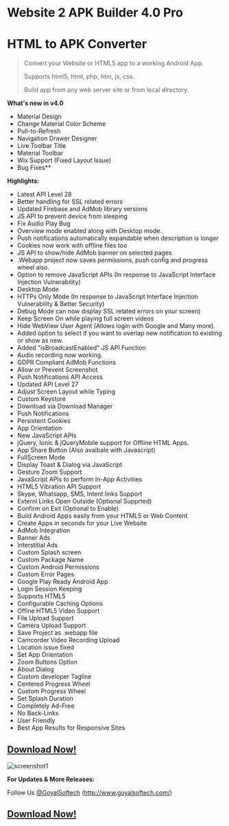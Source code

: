 # **Website 2 APK Builder 4.0 Pro**

# **HTML to APK Converter**

> Convert your Website or HTML5 app to a working Android App.
> 
> Supports html5, html, php, htm, js, css.
> 
> Build app from any web server site or from local directory.

**What's new in v4.0**
- Material Design
- Change Material Color Scheme
- Pull-to-Refresh
- Navigation Drawer Designer
- Live Toolbar Title
- Material Toolbar
- Wix Support (Fixed Layout Issue)
- Bug Fixes**

 **Highlights:**
- Latest API Level 28
- Better handling for SSL related errors
- Updated Firebase and AdMob library versions
- JS API to prevent device from sleeping
- Fix Audio Play Bug
- Overview mode enabled along with Desktop mode.
- Push notifications automatically expandable when description is longer
- Cookies now work with offline files too
- JS API to show/hide AdMob banner on selected pages
- .Webapp project now saves permissions, push config and progress wheel also.
- Option to remove JavaScript APIs (In response to JavaScript Interface Injection Vulnerability)
- Desktop Mode
- HTTPs Only Mode (In response to JavaScript Interface Injection Vulnerability & Better Security)
- Debug Mode can now display SSL related errors on your screen)
- Keep Screen On while playing full screen videos
- Hide WebView User Agent (Allows login with Google and Many more).
- Added option to select if you want to overlap new notification to existing or show as new.
- Added "isBroadcastEnabled" JS API Function
- Audio recording now working.  
- GDPR Compliant AdMob Functions
- Allow or Prevent Screenshot
- Push Notifications API Access
- Updated API Level 27
- Adjust Screen Layout while Typing
- Custom Keystore
- Download via Download Manager
- Push Notifications
- Persistent Cookies
- App Orientation
- New JavaScript APIs 
- jQuery, Ionic & jQueryMobile support for Offline HTML Apps.
- App Share Button (Also avaibale with Javascript)
- FullScreen Mode
- Display Toast & Dialog via JavaScript
- Gesture Zoom Support
- JavaScript APIs to perform In-App Activities
- HTML5 Vibration API Support
- Skype, Whatsapp, SMS, Intent links Support
- Externl Links Open Outside (Optional Supprted)
- Confirm on Exit (Optional to Enable)
- Build Android Apps easily from your HTML5 or Web Content
- Create Apps in seconds for your Live Website
- AdMob Integration
- Banner Ads
- Interstitial Ads
- Custom Splash screen
- Custom Package Name
- Custom Android Permissions
- Custom Error Pages
- Google Play Ready Android App
- Login Session Keeping
- Supports HTML5
- Configurable Caching Options
- Offine HTML5 Video Support
- File Upload Support
- Camera Upload Support
- Save Project as .webapp file
- Camcorder Video Recording Upload
- Location issue fixed
- Set App Orientation
- Zoom Buttons Option
- About Dialog
- Custom developer Tagline
- Centered Progress Wheel
- Custom Progress Wheel
- Set Splash Duration
- Completely Ad-Free
- No Back-Links
- User Friendly
- Best App Results for Responsive Sites

## **[Download Now!](https://websitetoapk.com/download.html)**

![screenshot1](https://websitetoapk.com/images/screenshots/v4.0_1.png)

**For Updates & More Releases:**

Follow Us [@GoyalSoftech](https://github.com/goyalsoftech/)
(http://www.goyalsoftech.com/)

## **[Download Now!](https://websitetoapk.com/download.html)**
